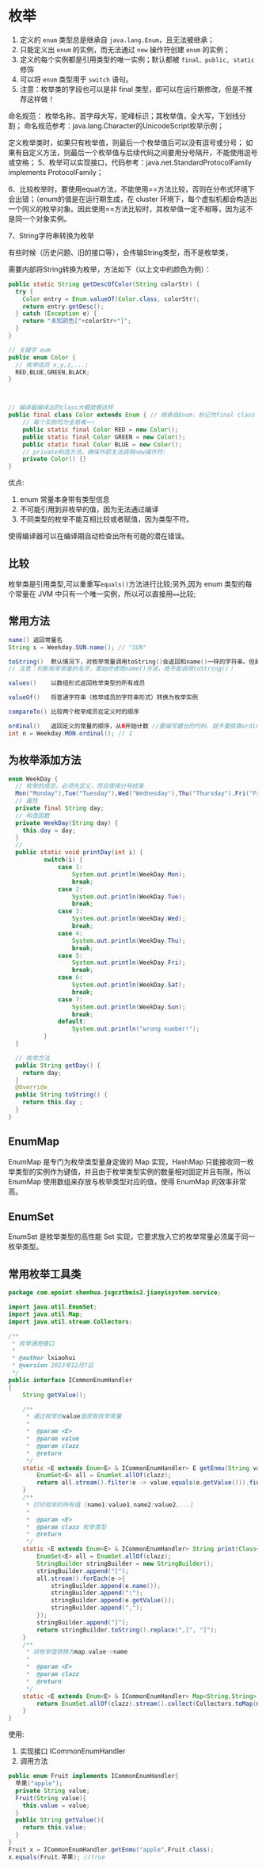 # 枚举

1. 定义的 `enum` 类型总是继承自 `java.lang.Enum`，且无法被继承；
2. 只能定义出 `enum` 的实例，而无法通过 `new` 操作符创建 `enum` 的实例；
3. 定义的每个实例都是引用类型的唯一实例；默认都被 `final、public, static` 修饰
4. 可以将 `enum` 类型用于 `switch` 语句。
5. 注意：枚举类的字段也可以是非 final 类型，即可以在运行期修改，但是不推荐这样做！


命名规范：
枚举名称，首字母大写，驼峰标识；其枚举值，全大写，下划线分割；
命名规范参考：java.lang.Character的UnicodeScript枚举示例；

定义枚举类时，如果只有枚举值，则最后一个枚举值后可以没有逗号或分号； 如果有自定义方法，则最后一个枚举值与后续代码之间要用分号隔开，不能使用逗号或空格；
5、枚举可以实现接口，代码参考：java.net.StandardProtocolFamily implements ProtocolFamily；

6、比较枚举时，要使用equal方法，不能使用==方法比较，否则在分布式环境下会出错；（enum的值是在运行期生成，在 cluster 环境下，每个虚拟机都会构造出一个同义的枚举对象。因此使用==方法比较时，其枚举值一定不相等，因为这不是同一个对象实例。



7、String字符串转换为枚举

有些时候（历史问题、旧的接口等），会传输String类型，而不是枚举类，

需要内部将String转换为枚举，方法如下（以上文中的颜色为例）：
```java
public static String getDescOfColor(String colorStr) {
  try {
    Color entry = Enum.valueOf(Color.class, colorStr);
    return entry.getDesc();
  } catch (Exception e) {
    return "未知颜色["+colorStr+"]";
  }
}
```
```java
// 关键字 eum
public enum Color {
  // 枚举成员 x,y,z,...;
  RED,BLUE,GREEN,BLACK;
}



// 编译器编译出的class大概就像这样
public final class Color extends Enum { // 继承自Enum，标记为final class
    // 每个实例均为全局唯一:
    public static final Color RED = new Color();
    public static final Color GREEN = new Color();
    public static final Color BLUE = new Color();
    // private构造方法，确保外部无法调用new操作符:
    private Color() {}
}
```

优点:

1. enum 常量本身带有类型信息
2. 不可能引用到非枚举的值，因为无法通过编译
3. 不同类型的枚举不能互相比较或者赋值，因为类型不符。

使得编译器可以在编译期自动检查出所有可能的潜在错误。

## 比较

枚举类是引用类型,可以重重写`equals()`方法进行比较;另外,因为 enum 类型的每个常量在 JVM 中只有一个唯一实例，所以可以直接用`==`比较;

## 常用方法

```java
name() 返回常量名
String s = Weekday.SUN.name(); // "SUN"

toString()  默认情况下，对枚举常量调用toString()会返回和name()一样的字符串。但是，toString()可以被覆写，而name()则不行。
// 注意：判断枚举常量的名字，要始终使用name()方法，绝不能调用toString()！

values()	以数组形式返回枚举类型的所有成员

valueOf()	将普通字符串（枚举成员的字符串形式）转换为枚举实例

compareTo()	比较两个枚举成员在定义时的顺序

ordinal()	返回定义的常量的顺序，从0开始计数 //要编写健壮的代码，就不要依靠ordinal()的返回值。因为enum本身是class，所以我们可以定义private的构造方法，并且，给每个枚举常量添加字段
int n = Weekday.MON.ordinal(); // 1
```

## 为枚举添加方法

```java
enum WeekDay {
  // 枚举的成员，必须先定义，而且使用分号结束
  Mon("Monday"),Tue("Tuesday"),Wed("Wednesday"),Thu("Thursday"),Fri("Friday"),Sat("Saturday"),Sun("Sunday");
  // 属性
  private final String day;
  // 构造函数
  private WeekDay(String day) {
    this.day = day;
  }
  //
  public static void printDay(int i) {
          switch(i) {
              case 1:
                  System.out.println(WeekDay.Mon);
                  break;
              case 2:
                  System.out.println(WeekDay.Tue);
                  break;
              case 3:
                  System.out.println(WeekDay.Wed);
                  break;
              case 4:
                  System.out.println(WeekDay.Thu);
                  break;
              case 5:
                  System.out.println(WeekDay.Fri);
                  break;
              case 6:
                  System.out.println(WeekDay.Sat);
                  break;
              case 7:
                  System.out.println(WeekDay.Sun);
                  break;
              default:
                  System.out.println("wrong number!");
          }
  }

  // 枚举方法
  public String getDay() {
    return day;
  }
  @Override
  public String toString() {
    return this.day ;
  }
}
```

## EnumMap

EnumMap 是专门为枚举类型量身定做的 Map 实现，HashMap 只能接收同一枚举类型的实例作为键值，并且由于枚举类型实例的数量相对固定并且有限，所以 EnumMap 使用数组来存放与枚举类型对应的值，使得 EnumMap 的效率非常高。

## EnumSet

EnumSet 是枚举类型的高性能 Set 实现，它要求放入它的枚举常量必须属于同一枚举类型。

## 常用枚举工具类

```java
package com.epoint.shenhua.jsgcztbmis2.jiaoyisystem.service;

import java.util.EnumSet;
import java.util.Map;
import java.util.stream.Collectors;

/**
 * 枚举通用接口
 *  
 * @author lxiaohui
 * @version 2023年12月7日
 */
public interface ICommonEnumHandler
{
    String getValue();

    /**
     * 通过枚举的value值获取枚举常量
     *  
     *  @param <E>
     *  @param value
     *  @param clazz
     *  @return
     */
    static <E extends Enum<E> & ICommonEnumHandler> E getEnmu(String value, Class<E> clazz) {
        EnumSet<E> all = EnumSet.allOf(clazz);
        return all.stream().filter(e -> value.equals(e.getValue())).findFirst().orElse(null);
    }
    /**
     * 打印枚举的所有值 [name1:value1,name2:value2,...]
     *  
     *  @param <E>
     *  @param clazz 枚举类型
     *  @return
     */
    static <E extends Enum<E> & ICommonEnumHandler> String print(Class<E> clazz) {
        EnumSet<E> all = EnumSet.allOf(clazz);
        StringBuilder stringBuilder = new StringBuilder();
        stringBuilder.append("[");
        all.stream().forEach(e->{
            stringBuilder.append(e.name());
            stringBuilder.append(":");
            stringBuilder.append(e.getValue());
            stringBuilder.append(",");
        });
        stringBuilder.append("]");
        return stringBuilder.toString().replace(",]", "]");
    }
    /**
     * 将枚举值转换为map,value->name
     *  
     *  @param <E>
     *  @param clazz
     *  @return
     */
    static <E extends Enum<E> & ICommonEnumHandler> Map<String,String> toMap(Class<E> clazz) {
        return EnumSet.allOf(clazz).stream().collect(Collectors.toMap(n->n.getValue(),n->n.name())); 
    }
}

```
使用:

1. 实现接口 ICommonEnumHandler
2. 调用方法

```java
public enum Fruit implements ICommonEnumHandler{
  苹果("apple");
  private String value;
  Fruit(String value){
    this.value = value;
  }
  public String getValue(){
    return this.value;
  }
}
Fruit x = ICommonEnumHandler.getEnmu("apple",Fruit.class);
x.equals(Fruit.苹果); //true
```